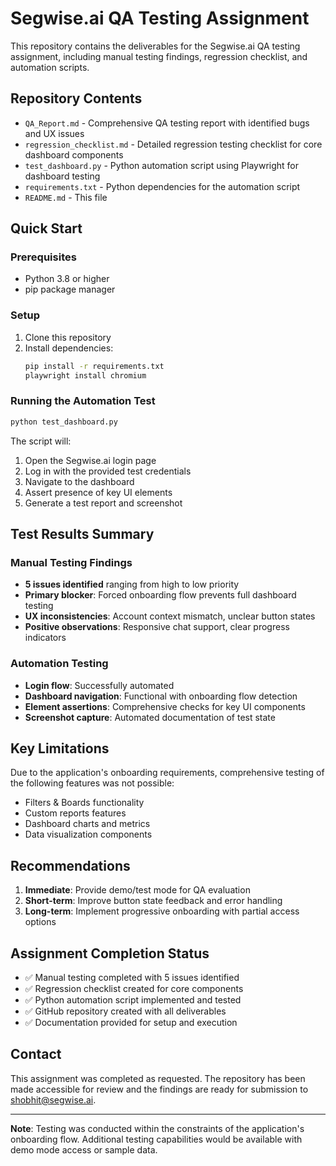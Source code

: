 # Segwise.ai QA Testing Assignment

This repository contains the deliverables for the Segwise.ai QA testing assignment, including manual testing findings, regression checklist, and automation scripts.

## Repository Contents

- `QA_Report.md` - Comprehensive QA testing report with identified bugs and UX issues
- `regression_checklist.md` - Detailed regression testing checklist for core dashboard components
- `test_dashboard.py` - Python automation script using Playwright for dashboard testing
- `requirements.txt` - Python dependencies for the automation script
- `README.md` - This file

## Quick Start

### Prerequisites
- Python 3.8 or higher
- pip package manager

### Setup
1. Clone this repository
2. Install dependencies:
   ```bash
   pip install -r requirements.txt
   playwright install chromium
   ```

### Running the Automation Test
```bash
python test_dashboard.py
```

The script will:
1. Open the Segwise.ai login page
2. Log in with the provided test credentials
3. Navigate to the dashboard
4. Assert presence of key UI elements
5. Generate a test report and screenshot

## Test Results Summary

### Manual Testing Findings
- **5 issues identified** ranging from high to low priority
- **Primary blocker**: Forced onboarding flow prevents full dashboard testing
- **UX inconsistencies**: Account context mismatch, unclear button states
- **Positive observations**: Responsive chat support, clear progress indicators

### Automation Testing
- **Login flow**: Successfully automated
- **Dashboard navigation**: Functional with onboarding flow detection
- **Element assertions**: Comprehensive checks for key UI components
- **Screenshot capture**: Automated documentation of test state

## Key Limitations

Due to the application's onboarding requirements, comprehensive testing of the following features was not possible:
- Filters & Boards functionality
- Custom reports features
- Dashboard charts and metrics
- Data visualization components

## Recommendations

1. **Immediate**: Provide demo/test mode for QA evaluation
2. **Short-term**: Improve button state feedback and error handling
3. **Long-term**: Implement progressive onboarding with partial access options

## Assignment Completion Status

- ✅ Manual testing completed with 5 issues identified
- ✅ Regression checklist created for core components
- ✅ Python automation script implemented and tested
- ✅ GitHub repository created with all deliverables
- ✅ Documentation provided for setup and execution

## Contact

This assignment was completed as requested. The repository has been made accessible for review and the findings are ready for submission to shobhit@segwise.ai.

---

**Note**: Testing was conducted within the constraints of the application's onboarding flow. Additional testing capabilities would be available with demo mode access or sample data.
